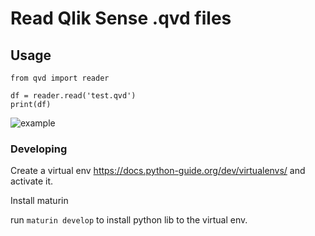 # Read Qlik Sense .qvd files

## Usage
```
from qvd import reader

df = reader.read('test.qvd')
print(df)
```
![example](example.png)

### Developing
Create a virtual env https://docs.python-guide.org/dev/virtualenvs/ and activate it.

Install maturin

run ```maturin develop``` to install python lib to the virtual env.
